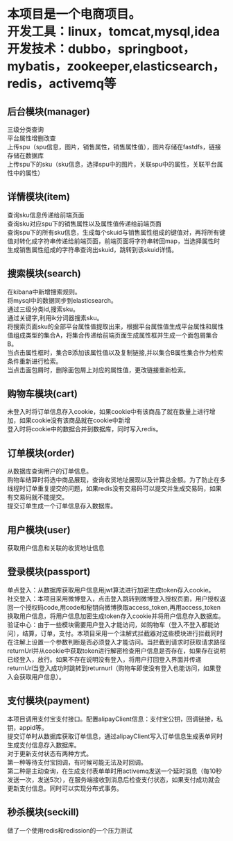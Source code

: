 # 本项目是一个电商项目。<br>开发工具：linux，tomcat,mysql,idea<br>开发技术：dubbo，springboot，mybatis，zookeeper,elasticsearch，redis，activemq等
## 后台模块(manager)
三级分类查询<br>
平台属性增删改查<br>
上传spu（spu信息，图片，销售属性，销售属性值），图片存储在fastdfs，链接存储在数据库<br>
上传spu下的sku（sku信息，选择spu中的图片，关联spu中的属性，关联平台属性中的属性）<br>
## 详情模块(item)
查询sku信息传递给前端页面<br>
查询sku对应spu下的销售属性以及属性值传递给前端页面<br>
查询spu下的所有sku信息，生成每个skuid与销售属性组成的键值对，再将所有键值对转化成字符串传递给前端页面，前端页面将字符串转回map，当选择属性时生成销售属性组成的字符串查询出skuid，跳转到该skuid详情。<br>
## 搜索模块(search)
在kibana中新增搜索规则。<br>
将mysql中的数据同步到elasticsearch。<br>
通过三级分类id,搜索sku。<br>
通过关键字,利用ik分词器搜素sku。<br>
将搜索页面sku的全部平台属性值提取出来，根据平台属性值生成平台属性和属性值组成类型的集合A，将集合传递给前端页面生成属性框并生成一个面包屑集合B。<br>
当点击属性框时，集合B添加该属性值以及复制链接,并以集合B属性集合作为检索条件重新进行检索。<br>
当点击面包屑时，删除面包屑上对应的属性值，更改链接重新检索。<br>
## 购物车模块(cart)
未登入时将订单信息存入cookie，如果cookie中有该商品了就在数量上进行增加，如果cookie没有该商品就在cookie中新增<br>
登入时将cookie中的数据合并到数据库，同时写入redis。<br>
## 订单模块(order)
从数据库查询用户的订单信息。<br>
购物车结算时将选中商品展现，查询收货地址展现以及计算总金额。为了防止在多线程时订单重复提交的问题，如果redis没有交易码可以提交并生成交易码，如果有交易码就不能提交。<br>
提交订单生成一个订单信息存入数据库。<br>
## 用户模块(user)
获取用户信息和关联的收货地址信息<br>
## 登录模块(passport)
单点登入：从数据库获取用户信息用jwt算法进行加密生成token存入cookie。<br>
社交登入：本项目采用微博登入，点击登入跳转到微博登入授权页面，用户授权返回一个授权码code,用code和秘钥向微博换取access_token,再用access_token换取用户信息，将用户信息加密生成token存入cookie并将用户信息存入数据库。<br>
验证中心：由于一些模块需要用户登入才能访问，如购物车（登入不登入都能访问），结算，订单，支付。本项目采用一个注解式拦截器对这些模块进行拦截同时在注解上设置一个参数判断是否必须登入才能访问。当拦截到请求时获取请求路径returnUrl并从cookie中获取token进行解密检查用户信息是否存在，如果存在说明已经登入，放行。如果不存在说明没有登入，将用户打回登入界面并传递returnUrl当登入成功时跳转到returnurl（购物车即使没有登入也能访问，如果登入会获取用户信息）。<br>
## 支付模块(payment)
本项目调用支付宝支付接口。配置alipayClient信息：支付宝公钥，回调链接，私钥，appid等。<br>
提交订单时从数据库获取订单信息，通过alipayClient写入订单信息生成表单同时生成支付信息存入数据库。<br>
对于更新支付状态有两种方式。<br>
第一种等待支付宝回调，有时候可能无法及时回调。<br>
第二种是主动查询，在生成支付表单单时用activemq发送一个延时消息（每10秒发送一次，发送5次），在服务端接收到消息后检查支付状态，如果支付成功就会更新支付信息。同时可以实现分布式事务。<br>
## 秒杀模块(seckill)
做了一个使用redis和redission的一个压力测试<br>
